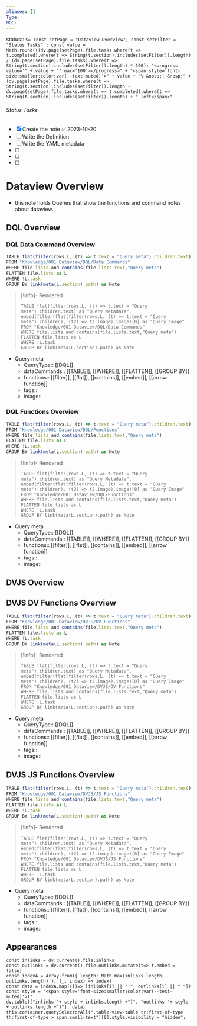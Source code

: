 ```yaml
---
aliases: []
Type: 
MOC:
---
```


status::  `$= const setPage = "Dataview Overview"; const setFilter = "Status Tasks" ; const value = Math.round(((dv.page(setPage).file.tasks.where(t => t.completed).where(t => String(t.section).includes(setFilter)).length) / (dv.page(setPage).file.tasks).where(t => String(t.section).includes(setFilter)).length) * 100); "<progress value='" + value + "' max='100'></progress>" + "<span style='font-size:smaller;color:var(--text-muted)'>" + value + "% &nbsp;| &nbsp;" + (dv.page(setPage).file.tasks.where(t => String(t.section).includes(setFilter)).length - dv.page(setPage).file.tasks.where(t => t.completed).where(t => String(t.section).includes(setFilter)).length) + " left</span>" `

###### Status Tasks
- [x] Create the note ✅ 2023-10-20
- [ ] Write the Definition
- [ ] Write the YAML metadata
- [ ] 
- [ ] 
- [ ] 

# Dataview Overview

- this note holds Queries that show the functions and command notes about dataview. 


## DQL Overview

### DQL Data Command Overview

```js 
TABLE flat(filter(rows.L, (t) => t.text = "Query meta").children.text) as "Query Metadata", embed(filter(flat(filter(rows.L, (t) => t.text = "Query meta").children), (t2) => t2.image).image)[0] as "Query Image"
FROM "Knowledge/001 Dataview/DQL/Data Commands"
WHERE file.lists and contains(file.lists.text,"Query meta")
FLATTEN file.lists as L
WHERE !L.task
GROUP BY link(meta(L.section).path) as Note
```

>[!info]- Rendered
>```dataview
>TABLE flat(filter(rows.L, (t) => t.text = "Query meta").children.text) as "Query Metadata", embed(filter(flat(filter(rows.L, (t) => t.text = "Query meta").children), (t2) => t2.image).image)[0] as "Query Image"
>FROM "Knowledge/001 Dataview/DQL/Data Commands"
>WHERE file.lists and contains(file.lists.text,"Query meta")
>FLATTEN file.lists as L
>WHERE !L.task
>GROUP BY link(meta(L.section).path) as Note
>```

- Query meta
    - QueryType:: [[DQL]]
    - dataCommands:: [[TABLE]], [[WHERE]], [[FLATTEN]], [[GROUP BY]]
    - functions:: [[filter]], [[flat]], [[contains]], [[embed]], [[arrow function]]
    - tags:: 
    - image:: 

### DQL Functions Overview

```js 
TABLE flat(filter(rows.L, (t) => t.text = "Query meta").children.text) as "Query Metadata", embed(filter(flat(filter(rows.L, (t) => t.text = "Query meta").children), (t2) => t2.image).image)[0] as "Query Image"
FROM "Knowledge/001 Dataview/DQL/Functions"
WHERE file.lists and contains(file.lists.text,"Query meta")
FLATTEN file.lists as L
WHERE !L.task
GROUP BY link(meta(L.section).path) as Note
```

>[!info]- Rendered
>```dataview
>TABLE flat(filter(rows.L, (t) => t.text = "Query meta").children.text) as "Query Metadata", embed(filter(flat(filter(rows.L, (t) => t.text = "Query meta").children), (t2) => t2.image).image)[0] as "Query Image"
>FROM "Knowledge/001 Dataview/DQL/Functions"
>WHERE file.lists and contains(file.lists.text,"Query meta")
>FLATTEN file.lists as L
>WHERE !L.task
>GROUP BY link(meta(L.section).path) as Note
>```

- Query meta
    - QueryType:: [[DQL]]
    - dataCommands:: [[TABLE]], [[WHERE]], [[FLATTEN]], [[GROUP BY]]
    - functions:: [[filter]], [[flat]], [[contains]], [[embed]], [[arrow function]]
    - tags:: 
    - image:: 

## DVJS Overview

## DVJS DV Functions Overview

```js 
TABLE flat(filter(rows.L, (t) => t.text = "Query meta").children.text) as "Query Metadata", embed(filter(flat(filter(rows.L, (t) => t.text = "Query meta").children), (t2) => t2.image).image)[0] as "Query Image"
FROM "Knowledge/001 Dataview/DVJS/DV Functions"
WHERE file.lists and contains(file.lists.text,"Query meta")
FLATTEN file.lists as L
WHERE !L.task
GROUP BY link(meta(L.section).path) as Note
```

>[!info]- Rendered
>```dataview
>TABLE flat(filter(rows.L, (t) => t.text = "Query meta").children.text) as "Query Metadata", embed(filter(flat(filter(rows.L, (t) => t.text = "Query meta").children), (t2) => t2.image).image)[0] as "Query Image"
>FROM "Knowledge/001 Dataview/DVJS/DV Functions"
>WHERE file.lists and contains(file.lists.text,"Query meta")
>FLATTEN file.lists as L
>WHERE !L.task
>GROUP BY link(meta(L.section).path) as Note
>```

- Query meta
    - QueryType:: [[DQL]]
    - dataCommands:: [[TABLE]], [[WHERE]], [[FLATTEN]], [[GROUP BY]]
    - functions:: [[filter]], [[flat]], [[contains]], [[embed]], [[arrow function]]
    - tags:: 
    - image:: 

## DVJS JS Functions Overview

```js 
TABLE flat(filter(rows.L, (t) => t.text = "Query meta").children.text) as "Query Metadata", embed(filter(flat(filter(rows.L, (t) => t.text = "Query meta").children), (t2) => t2.image).image)[0] as "Query Image"
FROM "Knowledge/001 Dataview/DVJS/JS Functions"
WHERE file.lists and contains(file.lists.text,"Query meta")
FLATTEN file.lists as L
WHERE !L.task
GROUP BY link(meta(L.section).path) as Note
```

>[!info]- Rendered
>```dataview
>TABLE flat(filter(rows.L, (t) => t.text = "Query meta").children.text) as "Query Metadata", embed(filter(flat(filter(rows.L, (t) => t.text = "Query meta").children), (t2) => t2.image).image)[0] as "Query Image"
>FROM "Knowledge/001 Dataview/DVJS/JS Functions"
>WHERE file.lists and contains(file.lists.text,"Query meta")
>FLATTEN file.lists as L
>WHERE !L.task
>GROUP BY link(meta(L.section).path) as Note
>```

- Query meta
    - QueryType:: [[DQL]]
    - dataCommands:: [[TABLE]], [[WHERE]], [[FLATTEN]], [[GROUP BY]]
    - functions:: [[filter]], [[flat]], [[contains]], [[embed]], [[arrow function]]
    - tags:: 
    - image:: 



## Appearances

```dataviewjs
const inlinks = dv.current().file.inlinks
const outlinks = dv.current().file.outlinks.mutate(t=> t.embed = false)
const indexA = Array.from({ length: Math.max(inlinks.length, outlinks.length) }, (_, index) => index)
const data = indexA.map((i)=> [inlinks[i] || " ", outlinks[i] || " "])
const style = "<span style='font-size:smaller;color:var(--text-muted)'>("
dv.table(["inlinks "+ style + inlinks.length +")", "outlinks "+ style + outlinks.length +")"], data)
this.container.querySelectorAll(".table-view-table tr:first-of-type th:first-of-type > span.small-text")[0].style.visibility = "hidden";
```

